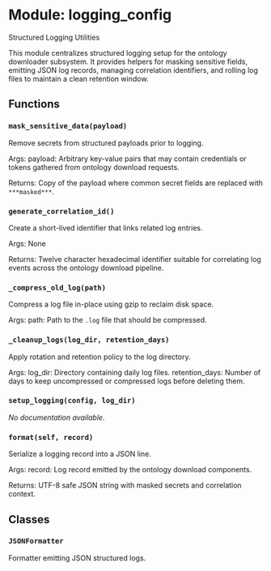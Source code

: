 # Module: logging_config

Structured Logging Utilities

This module centralizes structured logging setup for the ontology downloader
subsystem. It provides helpers for masking sensitive fields, emitting JSON log
records, managing correlation identifiers, and rolling log files to maintain a
clean retention window.

## Functions

### `mask_sensitive_data(payload)`

Remove secrets from structured payloads prior to logging.

Args:
payload: Arbitrary key-value pairs that may contain credentials or
tokens gathered from ontology download requests.

Returns:
Copy of the payload where common secret fields are replaced with
`***masked***`.

### `generate_correlation_id()`

Create a short-lived identifier that links related log entries.

Args:
None

Returns:
Twelve character hexadecimal identifier suitable for correlating log
events across the ontology download pipeline.

### `_compress_old_log(path)`

Compress a log file in-place using gzip to reclaim disk space.

Args:
path: Path to the `.log` file that should be compressed.

### `_cleanup_logs(log_dir, retention_days)`

Apply rotation and retention policy to the log directory.

Args:
log_dir: Directory containing daily log files.
retention_days: Number of days to keep uncompressed or compressed logs
before deleting them.

### `setup_logging(config, log_dir)`

*No documentation available.*

### `format(self, record)`

Serialize a logging record into a JSON line.

Args:
record: Log record emitted by the ontology download components.

Returns:
UTF-8 safe JSON string with masked secrets and correlation context.

## Classes

### `JSONFormatter`

Formatter emitting JSON structured logs.
